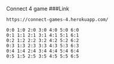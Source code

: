 Connect 4 game
###Link

`https://connect-games-4.herokuapp.com/`

```
0:0	1:0	2:0	3:0	4:0	5:0	6:0
0:1	1:1	2:1	3:1	4:1	5:1	6:1
0:2	1:2	2:2	3:2	4:2	5:2	6:2
0:3	1:3	2:3	3:3	4:3	5:3	6:3
0:4	1:4	2:4	3:4	4:4	5:4	6:4
0:5	1:5	2:5	3:5	4:5	5:5	6:5
```
